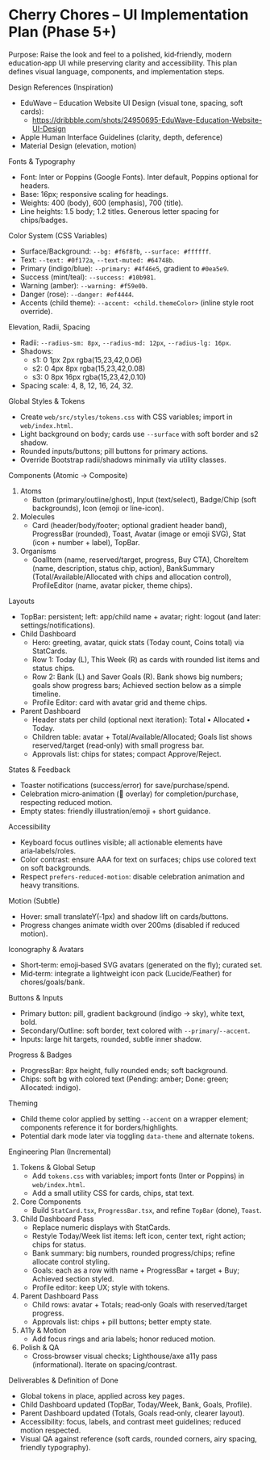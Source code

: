 # Cherry Chores – UI Implementation Plan (Phase 5+)

Purpose: Raise the look and feel to a polished, kid‑friendly, modern education‑app UI while preserving clarity and accessibility. This plan defines visual language, components, and implementation steps.

Design References (Inspiration)
- EduWave – Education Website UI Design (visual tone, spacing, soft cards):
  - https://dribbble.com/shots/24950695-EduWave-Education-Website-UI-Design
- Apple Human Interface Guidelines (clarity, depth, deference)
- Material Design (elevation, motion)

Fonts & Typography
- Font: Inter or Poppins (Google Fonts). Inter default, Poppins optional for headers.
- Base: 16px; responsive scaling for headings.
- Weights: 400 (body), 600 (emphasis), 700 (title).
- Line heights: 1.5 body; 1.2 titles. Generous letter spacing for chips/badges.

Color System (CSS Variables)
- Surface/Background: `--bg: #f6f8fb`, `--surface: #ffffff`.
- Text: `--text: #0f172a`, `--text-muted: #64748b`.
- Primary (indigo/blue): `--primary: #4f46e5`, gradient to `#0ea5e9`.
- Success (mint/teal): `--success: #10b981`.
- Warning (amber): `--warning: #f59e0b`.
- Danger (rose): `--danger: #ef4444`.
- Accents (child theme): `--accent: <child.themeColor>` (inline style root override).

Elevation, Radii, Spacing
- Radii: `--radius-sm: 8px`, `--radius-md: 12px`, `--radius-lg: 16px`.
- Shadows:
  - s1: 0 1px 2px rgba(15,23,42,0.06)
  - s2: 0 4px 8px rgba(15,23,42,0.08)
  - s3: 0 8px 16px rgba(15,23,42,0.10)
- Spacing scale: 4, 8, 12, 16, 24, 32.

Global Styles & Tokens
- Create `web/src/styles/tokens.css` with CSS variables; import in `web/index.html`.
- Light background on body; cards use `--surface` with soft border and s2 shadow.
- Rounded inputs/buttons; pill buttons for primary actions.
- Override Bootstrap radii/shadows minimally via utility classes.

Components (Atomic → Composite)
1) Atoms
   - Button (primary/outline/ghost), Input (text/select), Badge/Chip (soft backgrounds), Icon (emoji or line-icon).
2) Molecules
   - Card (header/body/footer; optional gradient header band), ProgressBar (rounded), Toast, Avatar (image or emoji SVG), Stat (icon + number + label), TopBar.
3) Organisms
   - GoalItem (name, reserved/target, progress, Buy CTA), ChoreItem (name, description, status chip, action), BankSummary (Total/Available/Allocated with chips and allocation control), ProfileEditor (name, avatar picker, theme chips).

Layouts
- TopBar: persistent; left: app/child name + avatar; right: logout (and later: settings/notifications).
- Child Dashboard
  - Hero: greeting, avatar, quick stats (Today count, Coins total) via StatCards.
  - Row 1: Today (L), This Week (R) as cards with rounded list items and status chips.
  - Row 2: Bank (L) and Saver Goals (R). Bank shows big numbers; goals show progress bars; Achieved section below as a simple timeline.
  - Profile Editor: card with avatar grid and theme chips.
- Parent Dashboard
  - Header stats per child (optional next iteration): Total • Allocated • Today.
  - Children table: avatar + Total/Available/Allocated; Goals list shows reserved/target (read‑only) with small progress bar.
  - Approvals list: chips for states; compact Approve/Reject.

States & Feedback
- Toaster notifications (success/error) for save/purchase/spend.
- Celebration micro‑animation (🎉 overlay) for completion/purchase, respecting reduced motion.
- Empty states: friendly illustration/emoji + short guidance.

Accessibility
- Keyboard focus outlines visible; all actionable elements have aria‑labels/roles.
- Color contrast: ensure AAA for text on surfaces; chips use colored text on soft backgrounds.
- Respect `prefers-reduced-motion`: disable celebration animation and heavy transitions.

Motion (Subtle)
- Hover: small translateY(‑1px) and shadow lift on cards/buttons.
- Progress changes animate width over 200ms (disabled if reduced motion).

Iconography & Avatars
- Short‑term: emoji‑based SVG avatars (generated on the fly); curated set.
- Mid‑term: integrate a lightweight icon pack (Lucide/Feather) for chores/goals/bank.

Buttons & Inputs
- Primary button: pill, gradient background (indigo → sky), white text, bold.
- Secondary/Outline: soft border, text colored with `--primary`/`--accent`.
- Inputs: large hit targets, rounded, subtle inner shadow.

Progress & Badges
- ProgressBar: 8px height, fully rounded ends; soft background.
- Chips: soft bg with colored text (Pending: amber; Done: green; Allocated: indigo).

Theming
- Child theme color applied by setting `--accent` on a wrapper element; components reference it for borders/highlights.
- Potential dark mode later via toggling `data-theme` and alternate tokens.

Engineering Plan (Incremental)
1) Tokens & Global Setup
   - Add `tokens.css` with variables; import fonts (Inter or Poppins) in `web/index.html`.
   - Add a small utility CSS for cards, chips, stat text.
2) Core Components
   - Build `StatCard.tsx`, `ProgressBar.tsx`, and refine `TopBar` (done), `Toast`.
3) Child Dashboard Pass
   - Replace numeric displays with StatCards.
   - Restyle Today/Week list items: left icon, center text, right action; chips for status.
   - Bank summary: big numbers, rounded progress/chips; refine allocate control styling.
   - Goals: each as a row with name + ProgressBar + target + Buy; Achieved section styled.
   - Profile editor: keep UX; style with tokens.
4) Parent Dashboard Pass
   - Child rows: avatar + Totals; read‑only Goals with reserved/target progress.
   - Approvals list: chips + pill buttons; better empty state.
5) A11y & Motion
   - Add focus rings and aria labels; honor reduced motion.
6) Polish & QA
   - Cross‑browser visual checks; Lighthouse/axe a11y pass (informational). Iterate on spacing/contrast.

Deliverables & Definition of Done
- Global tokens in place, applied across key pages.
- Child Dashboard updated (TopBar, Today/Week, Bank, Goals, Profile).
- Parent Dashboard updated (Totals, Goals read‑only, clearer layout).
- Accessibility: focus, labels, and contrast meet guidelines; reduced motion respected.
- Visual QA against reference (soft cards, rounded corners, airy spacing, friendly typography).

